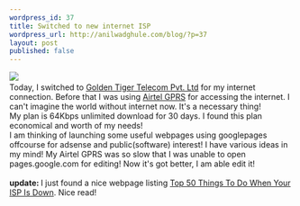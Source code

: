 ```yaml
---
wordpress_id: 37
title: Switched to new internet ISP
wordpress_url: http://anilwadghule.com/blog/?p=37
layout: post
published: false
---
```

<p><img src="http://img153.imageshack.us/img153/8800/gttpljl4.gif">&nbsp;<br />Today,&nbsp;I switched to <a href="http://gttpl.com">Golden Tiger Telecom Pvt. Ltd</a>&nbsp;for my internet connection. Before that I was using <a href="http://airtelworld.com">Airtel GPRS</a> for accessing the internet.&nbsp;I can't imagine the world without internet now. It's a necessary thing!<br />My plan is 64Kbps unlimited download&nbsp;for 30 days. I found this plan economical and worth of&nbsp;my needs!<br />I am thinking of launching some useful webpages using googlepages offcourse for adsense and public(software) interest! I have various ideas in my mind! My Airtel&nbsp;GPRS was so slow that I was unable to open pages.google.com for editing! Now it's got better, I&nbsp;am able&nbsp;edit it!<br /><br /><strong>update:&nbsp;</strong>I just found a nice webpage listing <a href="http://www.keepersoflists.org/index.php?lid=6094">Top 50 Things To Do When Your ISP Is Down</a>. Nice read!</p>
